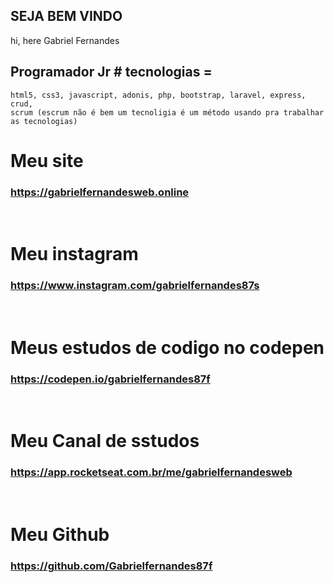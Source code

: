 ## SEJA BEM VINDO

hi, here Gabriel Fernandes


## Programador Jr # tecnologias = 

```
html5, css3, javascript, adonis, php, bootstrap, laravel, express, crud,
scrum (escrum não é bem um tecnoligia é um método usando pra trabalhar as tecnologias)

```


# Meu site
<h3> 
  
<a href="https://gabrielfernandesweb.online">https://gabrielfernandesweb.online</a><br>
</h3><br>

# Meu instagram
<h3>
<a href="https://www.instagram.com/gabrielfernandes87s">https://www.instagram.com/gabrielfernandes87s</a><br>
</h3><br>

# Meus estudos de codigo no codepen
<h3>
<a href="https://codepen.io/gabrielfernandes87f">https://codepen.io/gabrielfernandes87f</a><br>
</h3><br>

# Meu Canal de sstudos
<h3>
<a href="https://app.rocketseat.com.br/me/gabrielfernandesweb">https://app.rocketseat.com.br/me/gabrielfernandesweb</a><br>
</h3><br>
  
# Meu Github
<h3>  
<a href="https://github.com/Gabrielfernandes87f">https://github.com/Gabrielfernandes87f</a><br>
</h3><br>



